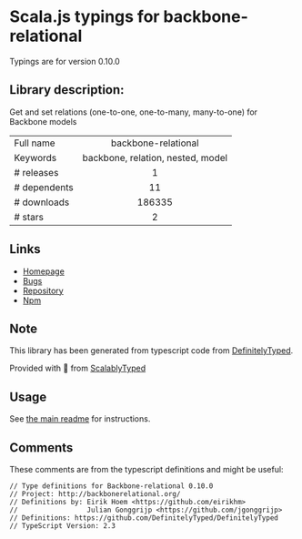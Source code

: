 
# Scala.js typings for backbone-relational

Typings are for version 0.10.0

## Library description:
Get and set relations (one-to-one, one-to-many, many-to-one) for Backbone models

|                    |                 |
| ------------------ | :-------------: |
| Full name          | backbone-relational |
| Keywords           | backbone, relation, nested, model |
| # releases         | 1 |
| # dependents       | 11 |
| # downloads        | 186335 |
| # stars            | 2 |

## Links
- [Homepage](http://backbonerelational.org)
- [Bugs](https://github.com/PaulUithol/Backbone-relational/issues)
- [Repository](https://github.com/PaulUithol/Backbone-relational)
- [Npm](https://www.npmjs.com/package/backbone-relational)
    


## Note
This library has been generated from typescript code from [DefinitelyTyped](https://definitelytyped.org).

Provided with :purple_heart: from [ScalablyTyped](https://github.com/oyvindberg/ScalablyTyped)

## Usage
See [the main readme](../../readme.md) for instructions.

## Comments

These comments are from the typescript definitions and might be useful:
```
// Type definitions for Backbone-relational 0.10.0
// Project: http://backbonerelational.org/
// Definitions by: Eirik Hoem <https://github.com/eirikhm>
//                 Julian Gonggrijp <https://github.com/jgonggrijp>
// Definitions: https://github.com/DefinitelyTyped/DefinitelyTyped
// TypeScript Version: 2.3

```

